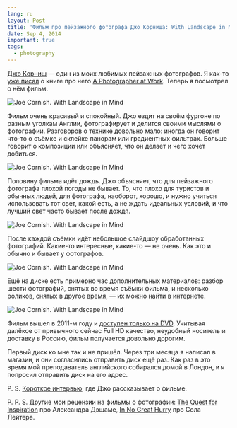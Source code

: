 ```yaml
---
lang: ru
layout: Post
title: 'Фильм про пейзажного фотографа Джо Корниша: With Landscape in Mind'
date: Sep 4, 2014
important: true
tags:
  - photography
---
```


[Джо Корниш](http://www.joecornishgallery.co.uk/) — один из моих любимых пейзажных фотографов. Я как-то [уже писал](/learn/reading#photographeratwork) о книге про него [A Photographer at Work](http://www.amazon.com/gp/product/1902538609/?tag=artesapesphot-20). Теперь я посмотрел о нём фильм.

![Joe Cornish. With Landscape in Mind](/images/blog/with-landscape-in-mind-1.jpg)

<!--more-->

Фильм очень красивый и спокойный. Джо ездит на своём фургоне по разным уголкам Англии, фотографирует и делится своими мыслями о фотографии. Разговоров о технике довольно мало: иногда он говорит что-то о съёмке и склейке панорам или градиентных фильтрах. Больше говорит о композиции или объясняет, что он делает и чего хочет добиться.

![Joe Cornish. With Landscape in Mind](/images/blog/with-landscape-in-mind-2.jpg)

Половину фильма идёт дождь. Джо объясняет, что для пейзажного фотографа плохой погоды не бывает. То, что плохо для туристов и обычных людей, для фотографа, наоборот, хорошо, и нужно учиться использовать тот свет, какой есть, а не ждать идеальных условий, и что лучший свет часто бывает после дождя.

![Joe Cornish. With Landscape in Mind](/images/blog/with-landscape-in-mind-3.jpg)

После каждой съёмки идёт небольшое слайдшоу обработанных фотографий. Какие-то интересные, какие-то — не очень. Как это и обычно и бывает у фотографов.

![Joe Cornish. With Landscape in Mind](/images/blog/with-landscape-in-mind-4.jpg)

Ещё на диске есть примерно час дополнительных материалов: разбор шести фотографий, снятых во время съёмки фильма, и несколько роликов, снятых в другое время, — их можно найти в интернете.

![Joe Cornish. With Landscape in Mind](/images/blog/with-landscape-in-mind-5.jpg)

Фильм вышел в 2011-м году и [доступен только на DVD](http://www.withlandscapeinmind.com/WLIM/purchase.html). Учитывая далёкое от привычного сейчас Full HD качество, неудобный носитель и доставку в Россию, фильм получается довольно дорогим.

<x-video src="http://www.youtube.com/embed/6m927nSRh9I">

Первый диск ко мне так и не пришёл. Через три месяца я написал в магазин, и они согласились отправить диск ещё раз. Как раз в это время мой преподаватель английского собирался домой в Лондон, и я попросил отправить диск на его адрес.

P. S. [Короткое интервью](https://www.onlandscape.co.uk/2011/06/with-landscape-in-mind/), где Джо рассказывает о фильме.

P. P. S. Другие мои рецензии на фильмы о фотографии: [The Quest for Inspiration](/blog/5706) про Александра Дэшаме, [In No Great Hurry](/blog/5722) про Сола Лейтера.

